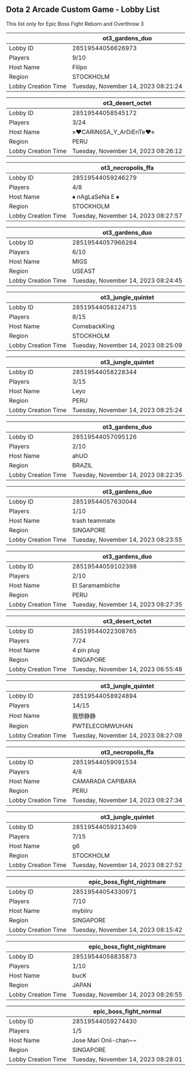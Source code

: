 ## Dota 2 Arcade Custom Game - Lobby List

This list only for Epic Boss Fight Reborn and Overthrow 3

|  | ot3_gardens_duo |
| ------ | ------ |
| Lobby ID | 28519544056626973 |
| Players | 9/10 |
| Host Name | Filipo |
| Region | STOCKHOLM |
| Lobby Creation Time | Tuesday, November 14, 2023 08:21:24 |


|  | ot3_desert_octet |
| ------ | ------ |
| Lobby ID | 28519544058545172 |
| Players | 3/24 |
| Host Name | »♥CARiNôSA_Y_ArDiEnTe♥« |
| Region | PERU |
| Lobby Creation Time | Tuesday, November 14, 2023 08:26:12 |


|  | ot3_necropolis_ffa |
| ------ | ------ |
| Lobby ID | 28519544059246279 |
| Players | 4/8 |
| Host Name | ♠ nAgLaSeNa E ♠ |
| Region | STOCKHOLM |
| Lobby Creation Time | Tuesday, November 14, 2023 08:27:57 |


|  | ot3_gardens_duo |
| ------ | ------ |
| Lobby ID | 28519544057966264 |
| Players | 6/10 |
| Host Name | MIGS |
| Region | USEAST |
| Lobby Creation Time | Tuesday, November 14, 2023 08:24:45 |


|  | ot3_jungle_quintet |
| ------ | ------ |
| Lobby ID | 28519544058124715 |
| Players | 8/15 |
| Host Name | ComebackKing |
| Region | STOCKHOLM |
| Lobby Creation Time | Tuesday, November 14, 2023 08:25:09 |


|  | ot3_jungle_quintet |
| ------ | ------ |
| Lobby ID | 28519544058228344 |
| Players | 3/15 |
| Host Name | Leyo |
| Region | PERU |
| Lobby Creation Time | Tuesday, November 14, 2023 08:25:24 |


|  | ot3_gardens_duo |
| ------ | ------ |
| Lobby ID | 28519544057095126 |
| Players | 2/10 |
| Host Name | ahUO |
| Region | BRAZIL |
| Lobby Creation Time | Tuesday, November 14, 2023 08:22:35 |


|  | ot3_gardens_duo |
| ------ | ------ |
| Lobby ID | 28519544057630044 |
| Players | 1/10 |
| Host Name | trash teammate |
| Region | SINGAPORE |
| Lobby Creation Time | Tuesday, November 14, 2023 08:23:55 |


|  | ot3_gardens_duo |
| ------ | ------ |
| Lobby ID | 28519544059102398 |
| Players | 2/10 |
| Host Name | El Saramambiche |
| Region | PERU |
| Lobby Creation Time | Tuesday, November 14, 2023 08:27:35 |


|  | ot3_desert_octet |
| ------ | ------ |
| Lobby ID | 28519544022308765 |
| Players | 7/24 |
| Host Name | 4 pin plug |
| Region | SINGAPORE |
| Lobby Creation Time | Tuesday, November 14, 2023 06:55:48 |


|  | ot3_jungle_quintet |
| ------ | ------ |
| Lobby ID | 28519544058924894 |
| Players | 14/15 |
| Host Name | 我想静静 |
| Region | PWTELECOMWUHAN |
| Lobby Creation Time | Tuesday, November 14, 2023 08:27:09 |


|  | ot3_necropolis_ffa |
| ------ | ------ |
| Lobby ID | 28519544059091534 |
| Players | 4/8 |
| Host Name | CAMARADA CAPIBARA |
| Region | PERU |
| Lobby Creation Time | Tuesday, November 14, 2023 08:27:34 |


|  | ot3_jungle_quintet |
| ------ | ------ |
| Lobby ID | 28519544059213409 |
| Players | 7/15 |
| Host Name | g6 |
| Region | STOCKHOLM |
| Lobby Creation Time | Tuesday, November 14, 2023 08:27:52 |


|  | epic_boss_fight_nightmare |
| ------ | ------ |
| Lobby ID | 28519544054330971 |
| Players | 7/10 |
| Host Name | mybiiru |
| Region | SINGAPORE |
| Lobby Creation Time | Tuesday, November 14, 2023 08:15:42 |


|  | epic_boss_fight_nightmare |
| ------ | ------ |
| Lobby ID | 28519544058835873 |
| Players | 1/10 |
| Host Name | bucK |
| Region | JAPAN |
| Lobby Creation Time | Tuesday, November 14, 2023 08:26:55 |


|  | epic_boss_fight_normal |
| ------ | ------ |
| Lobby ID | 28519544059274430 |
| Players | 1/5 |
| Host Name | Jose Mari Onii-chan~~ |
| Region | SINGAPORE |
| Lobby Creation Time | Tuesday, November 14, 2023 08:28:01 |


